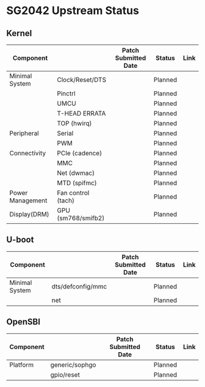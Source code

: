 SG2042 Upstream Status
======================

Kernel
------

| Component        |                    | Patch Submitted Date | Status  | Link |
|------------------|--------------------|----------------------|---------|------|
| Minimal System   | Clock/Reset/DTS    |                      | Planned |      |
|                  | Pinctrl            |                      | Planned |      |
|                  | UMCU               |                      | Planned |      |
|                  | T-HEAD ERRATA      |                      | Planned |      |
|                  | TOP (hwirq)        |                      | Planned |      |
| Peripheral       | Serial             |                      | Planned |      |
|                  | PWM                |                      | Planned |      |
| Connectivity     | PCIe (cadence)     |                      | Planned |      |
|                  | MMC                |                      | Planned |      |
|                  | Net (dwmac)        |                      | Planned |      |
|                  | MTD (spifmc)       |                      | Planned |      |
| Power Management | Fan control (tach) |                      | Planned |      |
| Display(DRM)     | GPU (sm768/smifb2) |                      | Planned |      |

U-boot
------

| Component      |                   | Patch Submitted Date | Status  | Link |
|----------------|-------------------|----------------------|---------|------|
| Minimal System | dts/defconfig/mmc |                      | Planned |      |
|                | net               |                      | Planned |      |

OpenSBI
-------

| Component |                | Patch Submitted Date | Status  | Link |
|-----------|----------------|----------------------|---------|------|
| Platform  | generic/sophgo |                      | Planned |      |
|           | gpio/reset     |                      | Planned |      |
